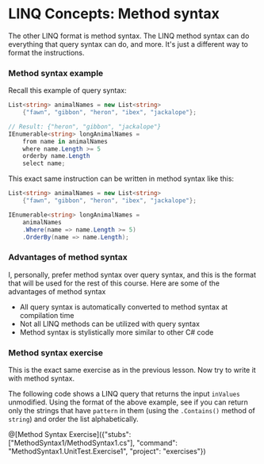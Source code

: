 [//]: # (GENERATED FILE -- DO NOT EDIT)
# LINQ Concepts: Method syntax
The other LINQ format is method syntax. The LINQ method syntax can do everything that query syntax can do, and more. It's just a different way to format the instructions.

### Method syntax example
Recall this example of query syntax:

```csharp
List<string> animalNames = new List<string>
    {"fawn", "gibbon", "heron", "ibex", "jackalope"};

// Result: {"heron", "gibbon", "jackalope"}
IEnumerable<string> longAnimalNames =
    from name in animalNames
    where name.Length >= 5
    orderby name.Length
    select name;
```

This exact same instruction can be written in method syntax like this:

```csharp
List<string> animalNames = new List<string>
    {"fawn", "gibbon", "heron", "ibex", "jackalope"};

IEnumerable<string> longAnimalNames =
    animalNames
    .Where(name => name.Length >= 5)
    .OrderBy(name => name.Length);
```

### Advantages of method syntax

I, personally, prefer method syntax over query syntax, and this is the format that will be used for the rest of this course. Here are some of the advantages of method syntax

 - All query syntax is automatically converted to method syntax at compilation time
 - Not all LINQ methods can be utilized with query syntax
 - Method syntax is stylistically more similar to other C# code

### Method syntax exercise

This is the exact same exercise as in the previous lesson. Now try to write it with method syntax.

The following code shows a LINQ query that returns the input `inValues` unmodified. Using the format of the above example, see if you can return only the strings that have `pattern` in them (using the `.Contains()` method of `string`) and order the list alphabetically.

@[Method Syntax Exercise]({"stubs": ["MethodSyntax1/MethodSyntax1.cs"], "command": "MethodSyntax1.UnitTest.Exercise1", "project": "exercises"})